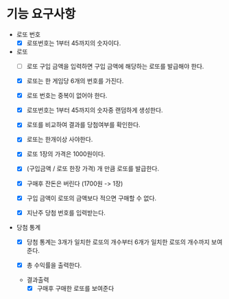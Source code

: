 # 기능 요구사항

- 로또 번호
  - [x] 로또번호는 1부터 45까지의 숫자이다.

- 로또
  - [ ] 로또 구입 금액을 입력하면 구입 금액에 해당하는 로또를 발급해야 한다.
  - [x] 로또는 한 게임당 6개의 번호를 가진다.
  - [x] 로또 번호는 중복이 없어야 한다.
  - [x] 로또번호는 1부터 45까지의 숫자중 랜덤하게 생성한다.
  - [x] 로또를 비교하여 결과를 당첨여부를 확인한다.
  - [x] 로또는 한개이상 사야한다.
  - [x] 로또 1장의 가격은 1000원이다. 
  - [x] (구입금액 / 로또 한장 가격) 개 만큼 로또를 발급한다. 
  - [x] 구매후 잔돈은 버린다 (1700원 -> 1장)
  - [x] 구입 금액이 로또의 금액보다 적으면 구매할 수 없다.
  - [x] 지난주 당첨 번호를 입력받는다.


- 당첨 통계
  - [x] 당첨 통계는 3개가 일치한 로또의 개수부터 6개가 일치한 로또의 개수까지 보여준다.
  - [x] 총 수익률을 출력한다.


  - 결과출력
    - [x] 구매후 구매한 로또를 보여준다
